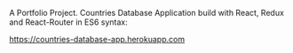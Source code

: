 A Portfolio Project. Countries Database Application build with React, Redux and React-Router in ES6 syntax:

https://countries-database-app.herokuapp.com
